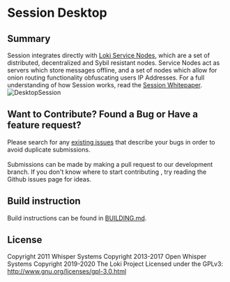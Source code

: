 # Session Desktop

## Summary

Session integrates directly with [Loki Service Nodes](https://lokidocs.com/ServiceNodes/SNOverview/), which are a set of distributed, decentralized and Sybil resistant nodes. Service Nodes act as servers which store messages offline, and a set of nodes which allow for onion routing functionality obfuscating users IP Addresses. For a full understanding of how Session works, read the [Session Whitepaper](https://getsession.org/whitepaper).
<br/>
![DesktopSession](https://i.imgur.com/ZnHvYjo.jpg)

## Want to Contribute? Found a Bug or Have a feature request?

Please search for any [existing issues](https://github.com/loki-project/session-desktop/issues) that describe your bugs in order to avoid duplicate submissions. <br><br>Submissions can be made by making a pull request to our development branch. If you don't know where to start contributing , try reading the Github issues page for ideas.

## Build instruction

Build instructions can be found in [BUILDING.md](BUILDING.md).

## License

Copyright 2011 Whisper Systems
Copyright 2013-2017 Open Whisper Systems
Copyright 2019-2020 The Loki Project
Licensed under the GPLv3: http://www.gnu.org/licenses/gpl-3.0.html
